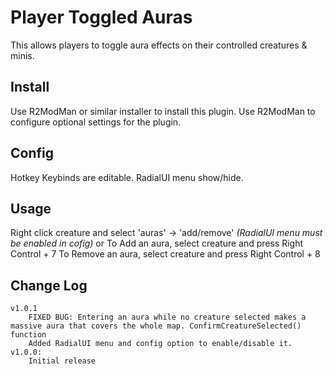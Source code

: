 # Player Toggled Auras
This allows players to toggle aura effects on their controlled creatures & minis.

## Install
Use R2ModMan or similar installer to install this plugin.
Use R2ModMan to configure optional settings for the plugin.

## Config
Hotkey Keybinds are editable. 
RadialUI menu show/hide.

## Usage
Right click creature and select 'auras' -> 'add/remove'
*(RadialUI menu must be enabled in cofig)*
or
To Add an aura, select creature and press Right Control + 7
To Remove an aura, select creature and press Right Control + 8

## Change Log

```	
v1.0.1
	FIXED BUG: Entering an aura while no creature selected makes a massive aura that covers the whole map. ConfirmCreatureSelected() function
	Added RadialUI menu and config option to enable/disable it.
v1.0.0:
	Initial release
```